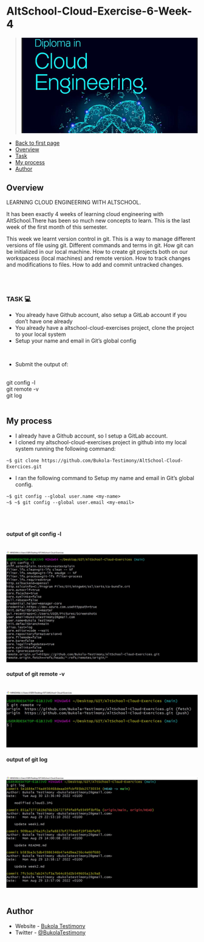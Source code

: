   # AltSchool-Cloud-Exercise-6-Week-4

> ![AltSchool Cloud Exercices](../cloud3.JPG) 

- [Back to first page](../README.md)
- [Overview](#overview) 
- [Task](#Task) 
- [My process](#my-process)
- [Author](#author)



## Overview
LEARNING CLOUD ENGINEERING WITH ALTSCHOOL.
<p>
It has been exactly 4 weeks of learning cloud engineering with AltSchool.There has been so much new concepts to learn. This is the last week of the first month of this semester.
</p>
<p>This week we learnt version control in git. This is a way to manage different versions of file using git. Different commands and terms in git. How git can be initialized in our local machine. How to create git projects both on our workspacess (local machines) and remote version. How to track changes and modifications to files. How to add and commit untracked changes. 
</p>
<br>
<br>


### TASK 💻
- You already have Github account, also setup a GitLab account if you don’t have one already
- You already have a altschool-cloud-exercises project, clone the project to your local system
- Setup your name and email in Git’s global config

<br>

- Submit the output of:
<br>
git config -l
<br>
git remote -v
<br>
git log

<br>
<br>


## My process
- I already have a Github account, so  I setup a GitLab account. 
- I cloned my altschool-cloud-exercises project in github into my local system running the following command:

```console
~$ git clone https://github.com/Bukola-Testimony/AltSchool-Cloud-Exercices.git

```

- I ran the following command to Setup my name and email in Git’s global config. 

```console
~$ git config --global user.name <my-name>
~$ ~$ git config --global user.email <my-email>

```



<br>
<br>



#### output of git config -l
<br>
<img src="./images/Git-config-l.JPG">

<br>

#### output of git remote -v
<br>
<img src="./images/Git-remote-v.JPG">


<br>

#### output of git log
<br>
<img src="./images/Git-log.JPG">

<br>
<br>

## Author

- Website - [Bukola Testimony](https://bukola-testimony.github.io/My-Portfolio-website/)
- Twitter - [@BukolaTestimony](https://twitter.com/BukolaTestimony)
